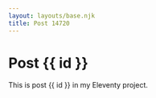 ```yaml
---
layout: layouts/base.njk
title: Post 14720
---
```


# Post {{ id }}

This is post {{ id }} in my Eleventy project.

